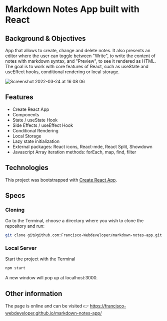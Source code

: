 # Markdown Notes App built with React

## Background & Objectives
App that allows to create, change and delete notes. It also presents an editor where the user can toggle between "Write", to write the content of notes with markdown syntax, and "Preview", to see it rendered as HTML. The goal is to work with core features of React, such as useState and useEffect hooks, conditional rendering or local storage.

![Screenshot 2022-03-24 at 16 08 06](https://user-images.githubusercontent.com/67716187/159947450-ac8b7b3b-b2b0-48f1-b312-a0c59bf73ed3.png)

## Features
* Create React App
* Components
* State / useState Hook
* Side Effects / useEffect Hook
* Conditional Rendering
* Local Storage
* Lazy state initialization
* External packages: React icons, React-mde, React Split, Showdown
* Javascript Array iteration methods: forEach, map, find, filter

## Technologies
This project was bootstrapped with [Create React App](https://github.com/facebook/create-react-app).

## Specs

### Cloning
Go to the Terminal, choose a directory where you wish to clone the repository and run:
```bash
git clone git@github.com:Francisco-Webdeveloper/markdown-notes-app.git
```

### Local Server
Start the project with the Terminal
```bash
npm start
```

A new window will pop up at localhost:3000.

## Other information
The page is online and can be visited 👉 https://francisco-webdeveloper.github.io/markdown-notes-app/
